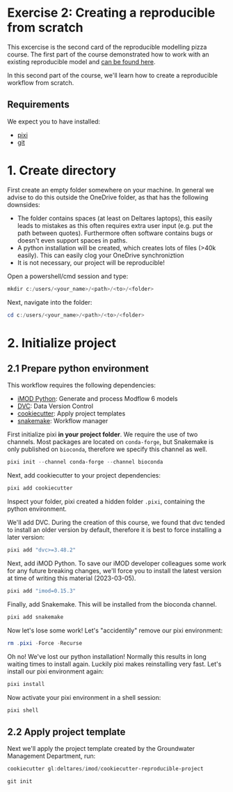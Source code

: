 # Exercise 2: Creating a reproducible from scratch

This excercise is the second card of the reproducible modelling pizza course.
The first part of the course demonstrated how to work with an existing
reproducible model and [can be found
here](https://github.com/Deltares-research/FAIR-data-example-project).

In this second part of the course, we'll learn how to create a reproducible
workflow from scratch. 

## Requirements

We expect you to have installed:

- [pixi](https://pixi.sh/latest/)
- [git](https://git-scm.com/download/win)

# 1. Create directory

First create an empty folder somewhere on your machine. In general we advise to
do this outside the OneDrive folder, as that has the following downsides:
    
- The folder contains spaces (at least on Deltares laptops), this easily leads
  to mistakes as this often requires extra user input (e.g. put the path between
  quotes). Furthermore often software contains bugs or doesn't even support
  spaces in paths.
- A python installation will be created, which creates lots of files (>40k
  easily). This can easily clog your OneDrive synchroniztion
- It is not necessary, our project will be reproducible!

Open a powershell/cmd session and type:

```powershell
mkdir c:/users/<your_name>/<path>/<to>/<folder>
```

Next, navigate into the folder:

```powershell
cd c:/users/<your_name>/<path>/<to>/<folder>
```

# 2. Initialize project

## 2.1 Prepare python environment

This workflow requires the following dependencies:

- [iMOD Python](https://deltares.github.io/imod-python/): Generate and
  process Modflow 6 models
- [DVC](https://dvc.org/): Data Version Control
- [cookiecutter](https://cookiecutter.readthedocs.io/en/stable/): Apply project templates
- [snakemake](https://snakemake.readthedocs.io/en/stable/): Workflow manager

First initialize pixi **in your project folder**. We require the use of two
channels. Most packages are located on ``conda-forge``, but Snakemake is only
published on ``bioconda``, therefore we specify this channel as well.

```powershell
pixi init --channel conda-forge --channel bioconda
```

Next, add cookiecutter to your project dependencies:

```powershell
pixi add cookiecutter
```

Inspect your folder, pixi created a hidden folder ``.pixi``, containing the
python environment.

We'll add DVC. During the creation of this course, we found that dvc tended to
install an older version by default, therefore it is best to force installing
a later version:

```powershell
pixi add "dvc>=3.48.2"
```

Next, add iMOD Python. To save our iMOD developer colleagues some work for any
future breaking changes, we'll force you to install the latest version at time
of writing this material (2023-03-05).

```powershell
pixi add "imod=0.15.3"
```

Finally, add Snakemake. This will be installed from the bioconda channel.

```powershell
pixi add snakemake
```

Now let's lose some work! Let's "accidentily" remove our pixi environment:

```powershell
rm .pixi -Force -Recurse
```

Oh no! We've lost our python installation! Normally this results in long waiting
times to install again. Luckily pixi makes reinstalling very fast. Let's install
our pixi environment again:

```powershell
pixi install
```

Now activate your pixi environment in a shell session:

```powershell
pixi shell
```

## 2.2 Apply project template

Next we'll apply the project template created by the Groundwater Management
Department, run:

```powershell
cookiecutter gl:deltares/imod/cookiecutter-reproducible-project
```

```powershell
git init
```

```powershell

```
